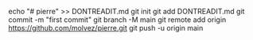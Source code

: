 echo "# pierre" >> DONTREADIT.md
git init
git add DONTREADIT.md
git commit -m "first commit"
git branch -M main
git remote add origin https://github.com/molvez/pierre.git
git push -u origin main